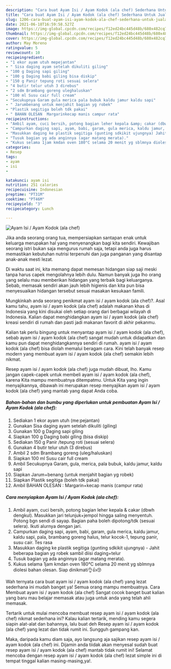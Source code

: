 ```yaml
---
description: "Cara buat Ayam Isi / Ayam Kodok (ala chef) Sederhana Untuk Jualan"
title: "Cara buat Ayam Isi / Ayam Kodok (ala chef) Sederhana Untuk Jualan"
slug: 1206-cara-buat-ayam-isi-ayam-kodok-ala-chef-sederhana-untuk-jualan
date: 2021-06-18T16:59:58.527Z
image: https://img-global.cpcdn.com/recipes/f12ed24bc445d48b/680x482cq70/ayam-isi-ayam-kodok-ala-chef-foto-resep-utama.jpg
thumbnail: https://img-global.cpcdn.com/recipes/f12ed24bc445d48b/680x482cq70/ayam-isi-ayam-kodok-ala-chef-foto-resep-utama.jpg
cover: https://img-global.cpcdn.com/recipes/f12ed24bc445d48b/680x482cq70/ayam-isi-ayam-kodok-ala-chef-foto-resep-utama.jpg
author: May Moreno
ratingvalue: 5
reviewcount: 10
recipeingredient:
- "1 ekor ayam utuh mepejantan"
- " Sisa daging ayam setelah dikuliti giling"
- "100 g Daging sapi giling"
- "100 g Daging babi giling bisa diskip"
- "150 g Panir tepung roti sesuai selera"
- "4 butir telur utuh 3 direbus"
- "2 sdm Brambang goreng uleghaluskan"
- "100 ml Susu cair full cream"
- "Secukupnya Garam gula merica pala bubuk kaldu jamur kaldu sapi"
- " Jarumbenang untuk menjahit bagian yg robek"
- "Plastik segitiga boleh tdk pakai"
- " BAHAN OLESAN  Margarinkecap manis campur rata"
recipeinstructions:
- "Ambil ayam, cuci bersih, potong bagian leher kepala &amp; cakar (dbwh dengkul). Masukkan jari telunjuk+jempol hingga saling menyentuh. Potong bgn sendi di sayap. Bagian paha boleh dipotong/tdk (sesuai selera). Ikuti alurnya dengan jari."
- "Campurkan daging sapi, ayam, babi, garam, gula merica, kaldu jamur, kaldu sapi, pala, brambang goreng halus, telur kocok-1, tepung panir, susu cair. Tes rasa"
- "Masukkan daging ke plastik segitiga (gunting sdkikit ujungnya) Jahit beberapa bagian yg robek sambil diisi daging+telur"
- "Tusuk bagian yg ada anginnya (agar matang merata)."
- "Kukus selama 1jam kmdan oven 180°C selama 20 menit yg sblmnya diolesi bahan olesan. Siap dinikmati👌👍😚"
categories:
- Resep
tags:
- ayam
- isi
- 

katakunci: ayam isi  
nutrition: 251 calories
recipecuisine: Indonesian
preptime: "PT31M"
cooktime: "PT46M"
recipeyield: "3"
recipecategory: Lunch

---
```



![Ayam Isi / Ayam Kodok (ala chef)](https://img-global.cpcdn.com/recipes/f12ed24bc445d48b/680x482cq70/ayam-isi-ayam-kodok-ala-chef-foto-resep-utama.jpg)

Jika anda seorang orang tua, mempersiapkan santapan enak untuk keluarga merupakan hal yang menyenangkan bagi kita sendiri. Kewajiban seorang istri bukan saja mengurus rumah saja, tetapi anda juga harus memastikan kebutuhan nutrisi terpenuhi dan juga panganan yang disantap anak-anak mesti lezat.

Di waktu  saat ini, kita memang dapat memesan hidangan siap saji meski tanpa harus capek mengolahnya lebih dulu. Namun banyak juga lho orang yang selalu mau memberikan hidangan yang terbaik bagi keluarganya. Sebab, memasak sendiri akan jauh lebih higienis dan kita pun bisa menyesuaikan hidangan tersebut sesuai masakan kesukaan famili. 



Mungkinkah anda seorang penikmat ayam isi / ayam kodok (ala chef)?. Asal kamu tahu, ayam isi / ayam kodok (ala chef) adalah makanan khas di Indonesia yang kini disukai oleh setiap orang dari berbagai wilayah di Indonesia. Kalian dapat menghidangkan ayam isi / ayam kodok (ala chef) kreasi sendiri di rumah dan pasti jadi makanan favorit di akhir pekanmu.

Kalian tak perlu bingung untuk menyantap ayam isi / ayam kodok (ala chef), sebab ayam isi / ayam kodok (ala chef) sangat mudah untuk didapatkan dan kamu pun dapat menghidangkannya sendiri di rumah. ayam isi / ayam kodok (ala chef) bisa diolah memalui beragam cara. Kini telah banyak resep modern yang membuat ayam isi / ayam kodok (ala chef) semakin lebih nikmat.

Resep ayam isi / ayam kodok (ala chef) juga mudah dibuat, lho. Kamu jangan capek-capek untuk membeli ayam isi / ayam kodok (ala chef), karena Kita mampu membuatnya ditempatmu. Untuk Kita yang ingin menyajikannya, dibawah ini merupakan resep menyajikan ayam isi / ayam kodok (ala chef) yang mantab yang dapat Anda coba.

<!--inarticleads1-->

##### Bahan-bahan dan bumbu yang diperlukan untuk pembuatan Ayam Isi / Ayam Kodok (ala chef):

1. Sediakan 1 ekor ayam utuh (me:pejantan)
1. Gunakan  Sisa daging ayam setelah dikuliti (giling)
1. Gunakan 100 g Daging sapi giling
1. Siapkan 100 g Daging babi giling (bisa diskip)
1. Sediakan 150 g Panir /tepung roti (sesuai selera)
1. Gunakan 4 butir telur utuh (3 direbus)
1. Ambil 2 sdm Brambang goreng (uleg/haluskan)
1. Siapkan 100 ml Susu cair full cream
1. Ambil Secukupnya Garam, gula, merica, pala bubuk, kaldu jamur, kaldu sapi
1. Siapkan  Jarum+benang (untuk menjahit bagian yg robek)
1. Siapkan Plastik segitiga (boleh tdk pakai)
1. Ambil  BAHAN OLESAN : Margarin+kecap manis (campur rata)




<!--inarticleads2-->

##### Cara menyiapkan Ayam Isi / Ayam Kodok (ala chef):

1. Ambil ayam, cuci bersih, potong bagian leher kepala &amp; cakar (dbwh dengkul). Masukkan jari telunjuk+jempol hingga saling menyentuh. Potong bgn sendi di sayap. Bagian paha boleh dipotong/tdk (sesuai selera). Ikuti alurnya dengan jari.
1. Campurkan daging sapi, ayam, babi, garam, gula merica, kaldu jamur, kaldu sapi, pala, brambang goreng halus, telur kocok-1, tepung panir, susu cair. Tes rasa
1. Masukkan daging ke plastik segitiga (gunting sdkikit ujungnya) - Jahit beberapa bagian yg robek sambil diisi daging+telur
1. Tusuk bagian yg ada anginnya (agar matang merata).
1. Kukus selama 1jam kmdan oven 180°C selama 20 menit yg sblmnya diolesi bahan olesan. Siap dinikmati👌👍😚




Wah ternyata cara buat ayam isi / ayam kodok (ala chef) yang lezat sederhana ini mudah banget ya! Semua orang mampu membuatnya. Cara Membuat ayam isi / ayam kodok (ala chef) Sangat cocok banget buat kalian yang baru mau belajar memasak atau juga untuk anda yang telah ahli memasak.

Tertarik untuk mulai mencoba membuat resep ayam isi / ayam kodok (ala chef) nikmat sederhana ini? Kalau kalian tertarik, mending kamu segera siapin alat-alat dan bahannya, lalu buat deh Resep ayam isi / ayam kodok (ala chef) yang lezat dan tidak rumit ini. Sungguh gampang kan. 

Maka, daripada kamu diam saja, ayo langsung aja sajikan resep ayam isi / ayam kodok (ala chef) ini. Dijamin anda tiidak akan menyesal sudah buat resep ayam isi / ayam kodok (ala chef) mantab tidak rumit ini! Selamat mencoba dengan resep ayam isi / ayam kodok (ala chef) lezat simple ini di tempat tinggal kalian masing-masing,ya!.

